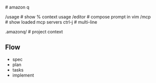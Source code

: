 # amazon q

/usage   # show % context usage 
/editor  # compose prompt in vim
/mcp     # show loaded mcp servers
ctrl-j   # multi-line

.amazonq/ # project context

## Flow

- spec
- plan
- tasks
- implement
